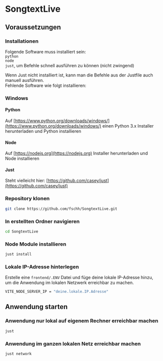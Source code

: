 # SongtextLive

## Voraussetzungen

### Installationen
Folgende Software muss installiert sein:<br>
``python``<br>
``node``<br>
``just``, um Befehle schnell ausführen zu können (nicht zwingend)

Wenn Just nicht installiert ist, kann man die Befehle aus der Justfile auch manuell ausführen.<br>
Fehlende Software wie folgt installieren:

### Windows

#### Python

Auf [https://www.python.org/downloads/windows/](https://www.python.org/downloads/windows/) einen Python 3.x Installer herunterladen und Python installieren

#### Node

Auf [https://nodejs.org](https://nodejs.org) Installer herunterladen und Node installieren

#### Just

Steht vielleicht hier: [https://github.com/casey/just](https://github.com/casey/just)


### Repository klonen

```bash
git clone https://github.com/fschh/SongtextLive.git
```

### In erstellten Ordner navigieren

```bash
cd SongtextLive
```

### Node Module installieren

```bash
just install
```

### Lokale IP-Adresse hinterlegen

Erstelle eine ``frontend/.ENV`` Datei und füge deine lokale IP-Adresse hinzu, um die Anwendung im lokalen Netzwerk erreichbar zu machen.

```bash
VITE_NODE_SERVER_IP = "deine.lokale.IP.Adresse"
```

## Anwendung starten

### Anwendung nur lokal auf eigenem Rechner erreichbar machen
```bash
just
```

### Anwendung im ganzen lokalen Netz erreichbar machen
```bash
just network
```